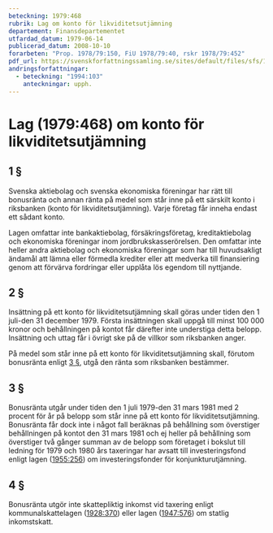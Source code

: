 ```yaml
---
beteckning: 1979:468
rubrik: Lag om konto för likviditetsutjämning
departement: Finansdepartementet
utfardad_datum: 1979-06-14
publicerad_datum: 2008-10-10
forarbeten: "Prop. 1978/79:150, FiU 1978/79:40, rskr 1978/79:452"
pdf_url: https://svenskforfattningssamling.se/sites/default/files/sfs/1979-06/SFS1979-468.pdf
andringsforfattningar:
  - beteckning: "1994:103"
    anteckningar: upph.
---
```


# Lag (1979:468) om konto för likviditetsutjämning

## 1 §

Svenska aktiebolag och svenska ekonomiska föreningar har rätt till bonusränta och annan ränta på medel som står inne på ett särskilt konto i riksbanken (konto för likviditetsutjämning). Varje företag får inneha endast ett sådant konto.

Lagen omfattar inte bankaktiebolag, försäkringsföretag, kreditaktiebolag och ekonomiska föreningar inom jordbrukskasserörelsen. Den omfattar inte heller andra aktiebolag och ekonomiska föreningar som har till huvudsakligt ändamål att lämna eller förmedla krediter eller att medverka till finansiering genom att förvärva fordringar eller upplåta lös egendom till nyttjande.

## 2 §

Insättning på ett konto för likviditetsutjämning skall göras under tiden den 1 juli-den 31 december 1979. Första insättningen skall uppgå till minst 100 000 kronor och behållningen på kontot får därefter inte understiga detta belopp. Insättning och uttag får i övrigt ske på de villkor som riksbanken anger.

På medel som står inne på ett konto för likviditetsutjämning skall, förutom bonusränta enligt [3 §](#3), utgå den ränta som riksbanken bestämmer.

## 3 §

Bonusränta utgår under tiden den 1 juli 1979-den 31 mars 1981 med 2 procent för år på belopp som står inne på ett konto för likviditetsutjämning. Bonusränta får dock inte i något fall beräknas på behållning som överstiger behållningen på kontot den 31 mars 1981 och ej heller på behållning som överstiger två gånger summan av de belopp som företaget i bokslut till ledning för 1979 och 1980 års taxeringar har avsatt till investeringsfond enligt lagen ([1955:256](https://selex.se/eli/sfs/1955/256)) om investeringsfonder för konjunkturutjämning.

## 4 §

Bonusränta utgör inte skattepliktig inkomst vid taxering enligt kommunalskattelagen ([1928:370](https://selex.se/eli/sfs/1928/370)) eller lagen ([1947:576](https://selex.se/eli/sfs/1947/576)) om statlig inkomstskatt.